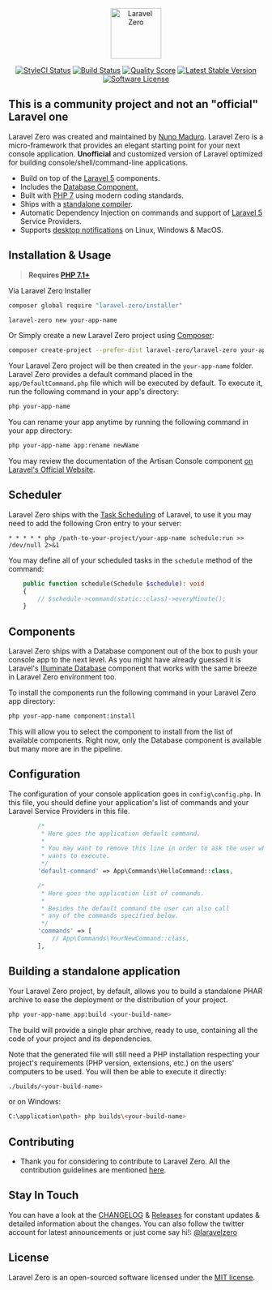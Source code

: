 <p align="center">
    <img title="Laravel Zero" height="100" src="https://raw.githubusercontent.com/laravel-zero/docs/master/images/logo/laravel-zero-readme.png" />
</p>
<p align="center">
  <a href="https://styleci.io/repos/96572957"><img src="https://styleci.io/repos/96572957/shield" alt="StyleCI Status"></img></a>
  <a href="https://travis-ci.org/laravel-zero/framework"><img src="https://img.shields.io/travis/laravel-zero/framework/stable.svg?style=flat-square" alt="Build Status"></img></a>
  <a href="https://scrutinizer-ci.com/g/laravel-zero/framework"><img src="https://img.shields.io/scrutinizer/g/laravel-zero/framework.svg?style=flat-square" alt="Quality Score"></img></a>
  <a href="https://packagist.org/packages/laravel-zero/framework"><img src="https://poser.pugx.org/laravel-zero/framework/v/stable.svg" alt="Latest Stable Version"></a>
  <a href="LICENSE"><img src="https://img.shields.io/badge/license-MIT-brightgreen.svg?style=flat-square" alt="Software License"></img></a>
</p>

## This is a community project and not an "official" Laravel one

Laravel Zero was created and maintained by [Nuno Maduro](https://github.com/nunomaduro). Laravel Zero is a micro-framework that provides an elegant starting point for your next console application.
**Unofficial** and customized version of Laravel optimized for building console/shell/command-line applications.

- Build on top of the [Laravel 5](https://laravel.com) components.
- Includes the [Database Component.](#components)
- Built with [PHP 7](https://php.net) using modern coding standards.
- Ships with a [standalone compiler](#build-a-standalone-application).
- Automatic Dependency Injection on commands and support of [Laravel 5](https://laravel.com) Service Providers.
- Supports [desktop notifications](https://github.com/laravel-zero/laravel-zero) on Linux, Windows & MacOS.

## Installation & Usage

> **Requires [PHP 7.1+](https://php.net/releases/)**

Via Laravel Zero Installer

```bash
composer global require "laravel-zero/installer"
```

```bash
laravel-zero new your-app-name
```

Or Simply create a new Laravel Zero project using [Composer](https://getcomposer.org):

```bash
composer create-project --prefer-dist laravel-zero/laravel-zero your-app-name
```

Your Laravel Zero project will be then created in the `your-app-name` folder. Laravel Zero provides a default command placed in the `app/DefaultCommand.php` file which will be executed by default. To execute it, run the following command in your app's directory:

```bash
php your-app-name
```

You can rename your app anytime by running the following command in your app directory:

```sh
php your-app-name app:rename newName
```

You may review the documentation of the Artisan Console component [on Laravel's Official Website](https://laravel.com/docs/5.4/artisan).

<a href="scheduler"></a>

## Scheduler

Laravel Zero ships with the [Task Scheduling](https://laravel.com/docs/5.5/scheduling) of Laravel, to use it you may need to add the following Cron entry to your server:

```
* * * * * php /path-to-your-project/your-app-name schedule:run >> /dev/null 2>&1
```

You may define all of your scheduled tasks in the `schedule` method of the command:
```php
    public function schedule(Schedule $schedule): void
    {
        // $schedule->command(static::class)->everyMinute();
    }
```

<a href="components"></a>

## Components

Laravel Zero ships with a Database component out of the box to push your console app to the next level. As you might have already guessed it is Laravel's [Illuminate Database](https://github.com/illuminate/database) component that works with the same breeze in Laravel Zero environment too.

To install the components run the following command in your Laravel Zero app directory:

```sh
php your-app-name component:install
```

This will allow you to select the component to install from the list of available components. Right now, only the Database component is available but many more are in the pipeline.

<a name="configuration"></a>

## Configuration

The configuration of your console application goes in `config\config.php`. In this file, you should
define your application's list of commands and your Laravel Service Providers in this file.

```php
        /*
         * Here goes the application default command.
         *
         * You may want to remove this line in order to ask the user what command he
         * wants to execute.
         */
        'default-command' => App\Commands\HelloCommand::class,

        /*
         * Here goes the application list of commands.
         *
         * Besides the default command the user can also call
         * any of the commands specified below.
         */
        'commands' => [
            // App\Commands\YourNewCommand::class,
        ],
```

<a name="build-a-standalone-application"></a>
## Building a standalone application

Your Laravel Zero project, by default, allows you to build a standalone PHAR archive to ease the deployment or the distribution of your project.

```sh
php your-app-name app:build <your-build-name>
```

The build will provide a single phar archive, ready to use, containing all the code of your project and its dependencies.

Note that the generated file will still need a PHP installation respecting your project's requirements (PHP version, extensions, etc.) on the users' computers to be used. You will then be able to execute it directly:

```sh
./builds/<your-build-name>
```

or on Windows:

```sh
C:\application\path> php builds\<your-build-name>
```

## Contributing

- Thank you for considering to contribute to Laravel Zero. All the contribution guidelines are mentioned [here](CONTRIBUTING.md).

## Stay In Touch

You can have a look at the [CHANGELOG](CHANGELOG.md) & [Releases](https://github.com/laravel-zero/laravel-zero/releases) for constant updates & detailed information about the changes. You can also follow the twitter account for latest announcements or just come say hi!: [@laravelzero](https://twitter.com/laravelzero)

## License

Laravel Zero is an open-sourced software licensed under the [MIT license](LICENSE.md).
